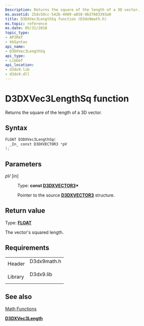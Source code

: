 ```yaml
---
Description: Returns the square of the length of a 3D vector.
ms.assetid: 25dc50cc-542b-4989-a858-9b37603393a0
title: D3DXVec3LengthSq function (D3dx9math.h)
ms.topic: reference
ms.date: 05/31/2018
topic_type: 
- APIRef
- kbSyntax
api_name: 
- D3DXVec3LengthSq
api_type: 
- LibDef
api_location: 
- d3dx9.lib
- d3dx9.dll
---
```


# D3DXVec3LengthSq function

Returns the square of the length of a 3D vector.

## Syntax


```C++
FLOAT D3DXVec3LengthSq(
  _In_ const D3DXVECTOR3 *pV
);
```



## Parameters

<dl> <dt>

*pV* \[in\]
</dt> <dd>

Type: **const [**D3DXVECTOR3**](d3dxvector3.md)\***

Pointer to the source [**D3DXVECTOR3**](d3dxvector3.md) structure.

</dd> </dl>

## Return value

Type: **[**FLOAT**](../winprog/windows-data-types.md)**

The vector's squared length.

## Requirements



|                    |                                                                                        |
|--------------------|----------------------------------------------------------------------------------------|
| Header<br/>  | <dl> <dt>D3dx9math.h</dt> </dl> |
| Library<br/> | <dl> <dt>D3dx9.lib</dt> </dl>   |



## See also

<dl> <dt>

[Math Functions](dx9-graphics-reference-d3dx-functions-math.md)
</dt> <dt>

[**D3DXVec3Length**](d3dxvec3length.md)
</dt> </dl>

 

 